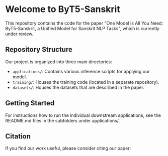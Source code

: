 # Welcome to ByT5-Sanskrit

This repository contains the code for the paper "One Model is All You Need: ByT5-Sanskrit, a Unified Model for Sanskrit NLP Tasks", which is currently under review.

## Repository Structure

Our project is organized into three main directories:

- `applications/`: Contains various inference scripts for applying our model.
- `training/`: Houses the training code (located in a separate repository).
- `datasets/`: Houses the datasets that are described in the paper. 

## Getting Started

For instructions how to run the individual downstream applications, see the README.md files in the subfolders under applications/. 

## Citation

If you find our work useful, please consider citing our paper: